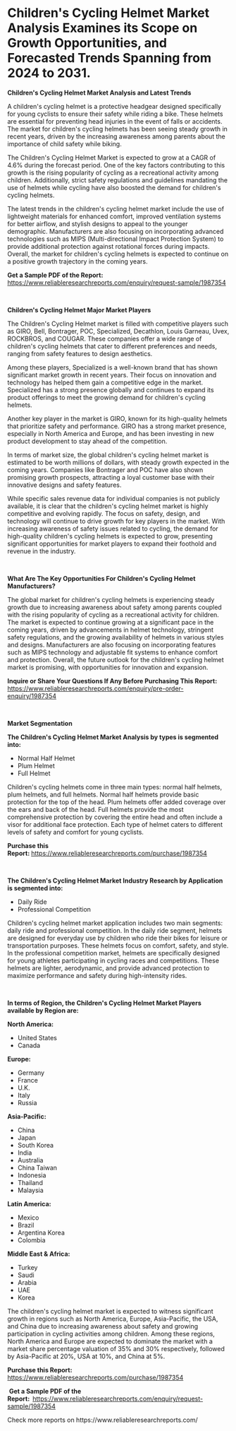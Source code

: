 <p><h1>Children's Cycling Helmet Market Analysis Examines its Scope on Growth Opportunities, and Forecasted Trends Spanning from 2024 to 2031.</h1></p><p><strong>Children's Cycling Helmet Market Analysis and Latest Trends</strong></p>
<p><p>A children's cycling helmet is a protective headgear designed specifically for young cyclists to ensure their safety while riding a bike. These helmets are essential for preventing head injuries in the event of falls or accidents. The market for children's cycling helmets has been seeing steady growth in recent years, driven by the increasing awareness among parents about the importance of child safety while biking.</p><p>The Children's Cycling Helmet Market is expected to grow at a CAGR of 4.6% during the forecast period. One of the key factors contributing to this growth is the rising popularity of cycling as a recreational activity among children. Additionally, strict safety regulations and guidelines mandating the use of helmets while cycling have also boosted the demand for children's cycling helmets.</p><p>The latest trends in the children's cycling helmet market include the use of lightweight materials for enhanced comfort, improved ventilation systems for better airflow, and stylish designs to appeal to the younger demographic. Manufacturers are also focusing on incorporating advanced technologies such as MIPS (Multi-directional Impact Protection System) to provide additional protection against rotational forces during impacts. Overall, the market for children's cycling helmets is expected to continue on a positive growth trajectory in the coming years.</p></p>
<p><strong>Get a Sample PDF of the Report:&nbsp;</strong> <a href="https://www.reliableresearchreports.com/enquiry/request-sample/1987354">https://www.reliableresearchreports.com/enquiry/request-sample/1987354</a></p>
<p>&nbsp;</p>
<p><strong>Children's Cycling Helmet Major Market Players</strong></p>
<p><p>The Children's Cycling Helmet market is filled with competitive players such as GIRO, Bell, Bontrager, POC, Specialized, Decathlon, Louis Garneau, Uvex, ROCKBROS, and COUGAR. These companies offer a wide range of children's cycling helmets that cater to different preferences and needs, ranging from safety features to design aesthetics.</p><p>Among these players, Specialized is a well-known brand that has shown significant market growth in recent years. Their focus on innovation and technology has helped them gain a competitive edge in the market. Specialized has a strong presence globally and continues to expand its product offerings to meet the growing demand for children's cycling helmets.</p><p>Another key player in the market is GIRO, known for its high-quality helmets that prioritize safety and performance. GIRO has a strong market presence, especially in North America and Europe, and has been investing in new product development to stay ahead of the competition.</p><p>In terms of market size, the global children's cycling helmet market is estimated to be worth millions of dollars, with steady growth expected in the coming years. Companies like Bontrager and POC have also shown promising growth prospects, attracting a loyal customer base with their innovative designs and safety features.</p><p>While specific sales revenue data for individual companies is not publicly available, it is clear that the children's cycling helmet market is highly competitive and evolving rapidly. The focus on safety, design, and technology will continue to drive growth for key players in the market. With increasing awareness of safety issues related to cycling, the demand for high-quality children's cycling helmets is expected to grow, presenting significant opportunities for market players to expand their foothold and revenue in the industry.</p></p>
<p>&nbsp;</p>
<p><strong>What Are The Key Opportunities For Children's Cycling Helmet Manufacturers?</strong></p>
<p><p>The global market for children's cycling helmets is experiencing steady growth due to increasing awareness about safety among parents coupled with the rising popularity of cycling as a recreational activity for children. The market is expected to continue growing at a significant pace in the coming years, driven by advancements in helmet technology, stringent safety regulations, and the growing availability of helmets in various styles and designs. Manufacturers are also focusing on incorporating features such as MIPS technology and adjustable fit systems to enhance comfort and protection. Overall, the future outlook for the children's cycling helmet market is promising, with opportunities for innovation and expansion.</p></p>
<p><strong>Inquire or Share Your Questions If Any Before Purchasing This Report:</strong> <a href="https://www.reliableresearchreports.com/enquiry/pre-order-enquiry/1987354">https://www.reliableresearchreports.com/enquiry/pre-order-enquiry/1987354</a></p>
<p>&nbsp;</p>
<p><strong>Market Segmentation</strong></p>
<p><strong>The Children's Cycling Helmet Market Analysis by types is segmented into:</strong></p>
<p><ul><li>Normal Half Helmet</li><li>Plum Helmet</li><li>Full Helmet</li></ul></p>
<p><p>Children's cycling helmets come in three main types: normal half helmets, plum helmets, and full helmets. Normal half helmets provide basic protection for the top of the head. Plum helmets offer added coverage over the ears and back of the head. Full helmets provide the most comprehensive protection by covering the entire head and often include a visor for additional face protection. Each type of helmet caters to different levels of safety and comfort for young cyclists.</p></p>
<p><strong>Purchase this Report:&nbsp;</strong><a href="https://www.reliableresearchreports.com/purchase/1987354">https://www.reliableresearchreports.com/purchase/1987354</a></p>
<p>&nbsp;</p>
<p><strong>The Children's Cycling Helmet Market Industry Research by Application is segmented into:</strong></p>
<p><ul><li>Daily Ride</li><li>Professional Competition</li></ul></p>
<p><p>Children's cycling helmet market application includes two main segments: daily ride and professional competition. In the daily ride segment, helmets are designed for everyday use by children who ride their bikes for leisure or transportation purposes. These helmets focus on comfort, safety, and style. In the professional competition market, helmets are specifically designed for young athletes participating in cycling races and competitions. These helmets are lighter, aerodynamic, and provide advanced protection to maximize performance and safety during high-intensity rides.</p></p>
<p>&nbsp;</p>
<p><strong>In terms of Region, the Children's Cycling Helmet Market Players available by Region are:</strong></p>
<p>
    <p> <strong> North America: </strong>
        <ul>
            <li>United States</li>
            <li>Canada</li>
        </ul>
        </p> 
    <p> <strong> Europe: </strong>
        <ul>
            <li>Germany</li>
            <li>France</li>
            <li>U.K.</li>
            <li>Italy</li>
            <li>Russia</li>
        </ul>
        </p> 
    <p> <strong> Asia-Pacific: </strong>
        <ul>
            <li>China</li>
            <li>Japan</li>
            <li>South Korea</li>
            <li>India</li>
            <li>Australia</li>
            <li>China Taiwan</li>
            <li>Indonesia</li>
            <li>Thailand</li>
            <li>Malaysia</li>
        </ul>
        </p> 
    <p> <strong> Latin America: </strong>
        <ul>
            <li>Mexico</li>
            <li>Brazil</li>
            <li>Argentina Korea</li>
            <li>Colombia</li>
        </ul>
        </p> 
    <p> <strong> Middle East & Africa: </strong>
        <ul>
            <li>Turkey</li>
            <li>Saudi</li>
            <li>Arabia</li>
            <li>UAE</li>
            <li>Korea</li>
        </ul>
    </p>
    </p>
<p><p>The children's cycling helmet market is expected to witness significant growth in regions such as North America, Europe, Asia-Pacific, the USA, and China due to increasing awareness about safety and growing participation in cycling activities among children. Among these regions, North America and Europe are expected to dominate the market with a market share percentage valuation of 35% and 30% respectively, followed by Asia-Pacific at 20%, USA at 10%, and China at 5%.</p></p>
<p><strong>Purchase this Report: </strong><a href="https://www.reliableresearchreports.com/purchase/1987354">https://www.reliableresearchreports.com/purchase/1987354</a></p>
<p>&nbsp;<strong>Get a Sample PDF of the Report:&nbsp;&nbsp;</strong><a href="https://www.reliableresearchreports.com/enquiry/request-sample/1987354">https://www.reliableresearchreports.com/enquiry/request-sample/1987354</a></p>
<p><strong></strong></p>
<p>Check more reports on https://www.reliableresearchreports.com/</p>